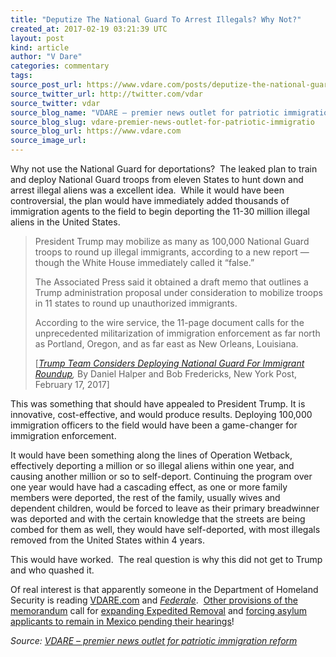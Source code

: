```yaml
---
title: "Deputize The National Guard To Arrest Illegals? Why Not?"
created_at: 2017-02-19 03:21:39 UTC
layout: post
kind: article
author: "V Dare"
categories: commentary
tags: 
source_post_url: https://www.vdare.com/posts/deputize-the-national-guard-to-arrest-illegals-why-not
source_twitter_url: http://twitter.com/vdar
source_twitter: vdar
source_blog_name: "VDARE – premier news outlet for patriotic immigration reform"
source_blog_slug: vdare-premier-news-outlet-for-patriotic-immigratio
source_blog_url: https://www.vdare.com
source_image_url: 
---
```

<div class="pf-content"><p>Why not use the National Guard for deportations?  The leaked plan to train and deploy National Guard troops from eleven States to hunt down and arrest illegal aliens was a excellent idea.  While it would have been controversial, the plan would have immediately added thousands of immigration agents to the field to begin deporting the 11-30 million illegal aliens in the United States.</p>
<blockquote><p>President Trump may mobilize as many as 100,000 National Guard troops to round up illegal immigrants, according to a new report — though the White House immediately called it “false.”</p>
<p>The Associated Press said it obtained a draft memo that outlines a Trump administration proposal under consideration to mobilize troops in 11 states to round up unauthorized immigrants.</p>
<p>According to the wire service, the 11-page document calls for the unprecedented militarization of immigration enforcement as far north as Portland, Oregon, and as far east as New Orleans, Louisiana.</p>
<p>[<em><a href="http://nypost.com/2017/02/17/trump-considers-deploying-100000-national-guard-troops-for-immigrant-roundup/">Trump Team Considers Deploying National Guard For Immigrant Roundup</a>,</em> By Daniel Halper and Bob Fredericks, New York Post, February 17, 2017]</p></blockquote>
<p>This was something that should have appealed to President Trump. It is innovative, cost-effective, and would produce results. Deploying 100,000 immigration officers to the field would have been a game-changer for immigration enforcement.</p><!-- TAG START { player: "7518-804336-VDare - Outstream - Rev", owner: "ONE Video by AOL", for: "ONE Video by AOL" - BEINJS } --><div id="57966237cc52c74a5e1363c4" class="vdb_player vdb_57966237cc52c74a5e1363c456bcd17ce4b018167fea5539">    <script type="text/javascript" src="//delivery.vidible.tv/jsonp/pid=57966237cc52c74a5e1363c4/56bcd17ce4b018167fea5539_bein.js"></script></div><!-- TAG END { date: 07/25/16 } -->
<p>It would have been something along the lines of Operation Wetback, effectively deporting a million or so illegal aliens within one year, and causing another million or so to self-deport. Continuing the program over one year would have had a cascading effect, as one or more family members were deported, the rest of the family, usually wives and dependent children, would be forced to leave as their primary breadwinner was deported and with the certain knowledge that the streets are being combed for them as well, they would have self-deported, with most illegals removed from the United States within 4 years.</p>
<p>This would have worked.  The real question is why this did not get to Trump and who quashed it.</p>
<p>Of real interest is that apparently someone in the Department of Homeland Security is reading <a href="http://www.vdare.com/users/federale">VDARE.com</a> and <a href="http://federaleagent86.blogspot.com/"><em>Federale</em></a>.  <u>Other <a href="https://www.documentcloud.org/documents/3467508-Trump-National-Guard-Draft-Memo.html">provisions</a> of the memorandum</u> call for <a href="http://federaleagent86.blogspot.com/2016/11/there-are-problems-with-deporting.html">expanding Expedited Removal</a> and <a href="http://federaleagent86.blogspot.com/2017/01/dont-expect-much-change-for-white.html">forcing asylum applicants to remain in Mexico pending their hearings</a>!</p>
</div><div class="">
    <i>Source: <a href="https://www.vdare.com">VDARE – premier news outlet for patriotic immigration reform</a></i>
</div>
